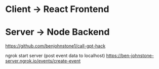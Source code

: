 # Client -> React Frontend

# Server -> Node Backend
https://github.com/benjohnstone1/call-gpt-hack

ngrok start server (post event data to localhost)
https://ben-johnstone-server.ngrok.io/events/create-event
